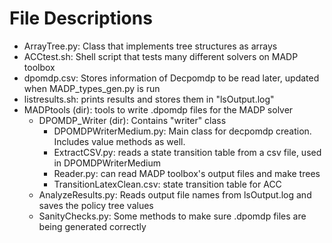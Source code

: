 # File Descriptions
- ArrayTree.py: Class that implements tree structures as arrays
- ACCtest.sh: Shell script that tests many different solvers on MADP toolbox
- dpomdp.csv: Stores information of Decpomdp to be read later, updated when MADP_types_gen.py is run
- listresults.sh: prints results and stores them in "lsOutput.log"
- MADPtools (dir): tools to write .dpomdp files for the MADP solver
  - DPOMDP_Writer (dir): Contains "writer" class
    - DPOMDPWriterMedium.py: Main class for decpomdp creation. Includes value methods as well.
    - ExtractCSV.py: reads a state transition table from a csv file, used in DPOMDPWriterMedium
    - Reader.py: can read MADP toolbox's output files and make trees
    - TransitionLatexClean.csv: state transition table for ACC
  - AnalyzeResults.py: Reads output file names from lsOutput.log and saves the policy tree values
  - SanityChecks.py: Some methods to make sure .dpomdp files are being generated correctly